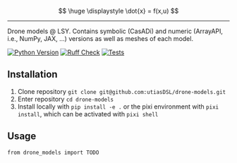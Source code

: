 $$
\huge \displaystyle \dot{x} = f(x,u)
$$

---

Drone models @ LSY. Contains symbolic (CasADi) and numeric (ArrayAPI, i.e., NumPy, JAX, ...) versions as well as meshes of each model.

[![Python Version]][Python Version URL] [![Ruff Check]][Ruff Check URL] [![Tests]][Tests URL]

[Python Version]: https://img.shields.io/badge/python-3.10+-blue.svg
[Python Version URL]: https://www.python.org

[Ruff Check]: https://github.com/utiasDSL/drone-models/actions/workflows/ruff.yml/badge.svg?style=flat-square
[Ruff Check URL]: https://github.com/utiasDSL/drone-models/actions/workflows/ruff.yml

[Tests]: https://github.com/utiasDSL/drone-models/actions/workflows/testing.yml/badge.svg
[Tests URL]: https://github.com/utiasDSL/drone-models/actions/workflows/testing.yml

## Installation

1. Clone repository `git clone git@github.com:utiasDSL/drone-models.git`
2. Enter repository `cd drone-models`
3. Install locally with `pip install -e .` or the pixi environment with `pixi install`, which can be activated with `pixi shell`


## Usage
`from drone_models import TODO`